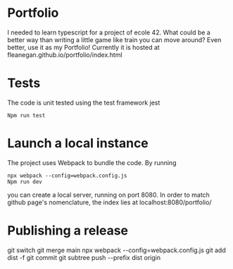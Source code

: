 # Portfolio 
I needed to learn typescript for a project of ecole 42. What could be a better way than writing a little game like train you can move around? Even better, use it as my Portfolio! Currently it is hosted at fleanegan.github.io/portfolio/index.html

# Tests
The code is unit tested using the test framework jest
```
Npm run test
```

# Launch a local instance
The project uses Webpack to bundle the code. By running 
```
npx webpack --config=webpack.config.js
Npm run dev
```
you can create a local server, running on port 8080. In order to match github page's nomenclature, the index lies at localhost:8080/portfolio/

# Publishing a release
git switch <branch name configured in github pages>
git merge main
npx webpack --config=webpack.config.js
git add dist -f
git commit
git subtree push --prefix dist origin <branch name configured in github pages>
